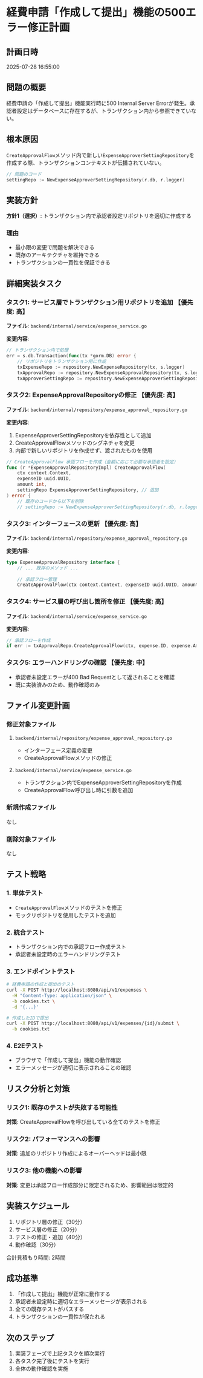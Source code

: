 # 経費申請「作成して提出」機能の500エラー修正計画

## 計画日時
2025-07-28 16:55:00

## 問題の概要
経費申請の「作成して提出」機能実行時に500 Internal Server Errorが発生。承認者設定はデータベースに存在するが、トランザクション内から参照できていない。

## 根本原因
`CreateApprovalFlow`メソッド内で新しい`ExpenseApproverSettingRepository`を作成する際、トランザクションコンテキストが伝播されていない。

```go
// 問題のコード
settingRepo := NewExpenseApproverSettingRepository(r.db, r.logger)
```

## 実装方針
**方針1（選択）**: トランザクション内で承認者設定リポジトリを適切に作成する

### 理由
- 最小限の変更で問題を解決できる
- 既存のアーキテクチャを維持できる
- トランザクションの一貫性を保証できる

## 詳細実装タスク

### タスク1: サービス層でトランザクション用リポジトリを追加 【優先度: 高】
**ファイル**: `backend/internal/service/expense_service.go`

**変更内容**:
```go
// トランザクション内で処理
err = s.db.Transaction(func(tx *gorm.DB) error {
    // リポジトリをトランザクション用に作成
    txExpenseRepo := repository.NewExpenseRepository(tx, s.logger)
    txApprovalRepo := repository.NewExpenseApprovalRepository(tx, s.logger)
    txApproverSettingRepo := repository.NewExpenseApproverSettingRepository(tx, s.logger) // 追加
```

### タスク2: ExpenseApprovalRepositoryの修正 【優先度: 高】
**ファイル**: `backend/internal/repository/expense_approval_repository.go`

**変更内容**:
1. ExpenseApproverSettingRepositoryを依存性として追加
2. CreateApprovalFlowメソッドのシグネチャを変更
3. 内部で新しいリポジトリを作成せず、渡されたものを使用

```go
// CreateApprovalFlow 承認フローを作成（金額に応じて必要な承認者を設定）
func (r *ExpenseApprovalRepositoryImpl) CreateApprovalFlow(
    ctx context.Context, 
    expenseID uuid.UUID, 
    amount int,
    settingRepo ExpenseApproverSettingRepository, // 追加
) error {
    // 既存のコードから以下を削除
    // settingRepo := NewExpenseApproverSettingRepository(r.db, r.logger)
```

### タスク3: インターフェースの更新 【優先度: 高】
**ファイル**: `backend/internal/repository/expense_approval_repository.go`

**変更内容**:
```go
type ExpenseApprovalRepository interface {
    // ... 既存のメソッド ...
    
    // 承認フロー管理
    CreateApprovalFlow(ctx context.Context, expenseID uuid.UUID, amount int, settingRepo ExpenseApproverSettingRepository) error
```

### タスク4: サービス層の呼び出し箇所を修正 【優先度: 高】
**ファイル**: `backend/internal/service/expense_service.go`

**変更内容**:
```go
// 承認フローを作成
if err := txApprovalRepo.CreateApprovalFlow(ctx, expense.ID, expense.Amount, txApproverSettingRepo); err != nil {
```

### タスク5: エラーハンドリングの確認 【優先度: 中】
- 承認者未設定エラーが400 Bad Requestとして返されることを確認
- 既に実装済みのため、動作確認のみ

## ファイル変更計画

### 修正対象ファイル
1. `backend/internal/repository/expense_approval_repository.go`
   - インターフェース定義の変更
   - CreateApprovalFlowメソッドの修正

2. `backend/internal/service/expense_service.go`
   - トランザクション内でExpenseApproverSettingRepositoryを作成
   - CreateApprovalFlow呼び出し時に引数を追加

### 新規作成ファイル
なし

### 削除対象ファイル
なし

## テスト戦略

### 1. 単体テスト
- `CreateApprovalFlow`メソッドのテストを修正
- モックリポジトリを使用したテストを追加

### 2. 統合テスト
- トランザクション内での承認フロー作成テスト
- 承認者未設定時のエラーハンドリングテスト

### 3. エンドポイントテスト
```bash
# 経費申請の作成と提出のテスト
curl -X POST http://localhost:8080/api/v1/expenses \
  -H "Content-Type: application/json" \
  -b cookies.txt \
  -d '{...}'

# 作成したIDで提出
curl -X POST http://localhost:8080/api/v1/expenses/{id}/submit \
  -b cookies.txt
```

### 4. E2Eテスト
- ブラウザで「作成して提出」機能の動作確認
- エラーメッセージが適切に表示されることの確認

## リスク分析と対策

### リスク1: 既存のテストが失敗する可能性
**対策**: CreateApprovalFlowを呼び出している全てのテストを修正

### リスク2: パフォーマンスへの影響
**対策**: 追加のリポジトリ作成によるオーバーヘッドは最小限

### リスク3: 他の機能への影響
**対策**: 変更は承認フロー作成部分に限定されるため、影響範囲は限定的

## 実装スケジュール
1. リポジトリ層の修正（30分）
2. サービス層の修正（20分）
3. テストの修正・追加（40分）
4. 動作確認（30分）

合計見積もり時間: 2時間

## 成功基準
1. 「作成して提出」機能が正常に動作する
2. 承認者未設定時に適切なエラーメッセージが表示される
3. 全ての既存テストがパスする
4. トランザクションの一貫性が保たれる

## 次のステップ
1. 実装フェーズで上記タスクを順次実行
2. 各タスク完了後にテストを実行
3. 全体の動作確認を実施